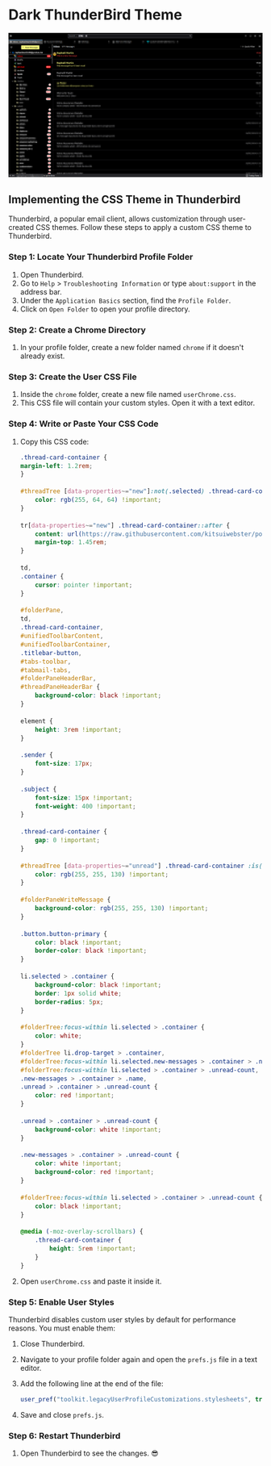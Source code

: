 # Dark ThunderBird Theme

![ThunderBird Inbox](assets/inbox.png)

## Implementing the CSS Theme in Thunderbird

Thunderbird, a popular email client, allows customization through user-created CSS themes. Follow these steps to apply a custom CSS theme to Thunderbird.

### Step 1: Locate Your Thunderbird Profile Folder

1. Open Thunderbird.
2. Go to `Help` > `Troubleshooting Information` or type `about:support` in the address bar.
3. Under the `Application Basics` section, find the `Profile Folder`.
4. Click on `Open Folder` to open your profile directory.

### Step 2: Create a Chrome Directory

1. In your profile folder, create a new folder named `chrome` if it doesn't already exist.

### Step 3: Create the User CSS File

1. Inside the `chrome` folder, create a new file named `userChrome.css`.
2. This CSS file will contain your custom styles. Open it with a text editor.

### Step 4: Write or Paste Your CSS Code

1. Copy this CSS code:

    ```css
    .thread-card-container {
    margin-left: 1.2rem;
    }

    #threadTree [data-properties~="new"]:not(.selected) .thread-card-container :is(.subject, .date) {
        color: rgb(255, 64, 64) !important;
    }

    tr[data-properties~="new"] .thread-card-container::after {
        content: url(https://raw.githubusercontent.com/kitsuiwebster/portfolio/master/public/favicon24.ico) !important;
        margin-top: 1.45rem;  
    }

    td,
    .container {
        cursor: pointer !important;
    }

    #folderPane,
    td,
    .thread-card-container,
    #unifiedToolbarContent,
    #unifiedToolbarContainer,
    .titlebar-button,
    #tabs-toolbar,
    #tabmail-tabs,
    #folderPaneHeaderBar,
    #threadPaneHeaderBar {
        background-color: black !important;
    }

    element {
        height: 3rem !important;
    }

    .sender {
        font-size: 17px;
    }

    .subject {
        font-size: 15px !important;
        font-weight: 400 !important;
    }

    .thread-card-container {
        gap: 0 !important;
    }

    #threadTree [data-properties~="unread"] .thread-card-container :is(.sender, .subject) {
        color: rgb(255, 255, 130) !important;
    }

    #folderPaneWriteMessage {
        background-color: rgb(255, 255, 130) !important;
    }

    .button.button-primary {
        color: black !important;
        border-color: black !important;
    }

    li.selected > .container {
        background-color: black !important;
        border: 1px solid white;
        border-radius: 5px;
    }

    #folderTree:focus-within li.selected > .container {
        color: white;
    }
    #folderTree li.drop-target > .container,
    #folderTree:focus-within li.selected.new-messages > .container > .name,
    #folderTree:focus-within li.selected > .container > .unread-count,
    .new-messages > .container > .name,
    .unread > .container > .unread-count {
        color: red !important;
    }

    .unread > .container > .unread-count {
        background-color: white !important;
    }

    .new-messages > .container > .unread-count {
        color: white !important;
        background-color: red !important;
    }

    #folderTree:focus-within li.selected > .container > .unread-count {
        color: black !important;
    }

    @media (-moz-overlay-scrollbars) {
        .thread-card-container {
            height: 5rem !important;
        }
    }
    ```

2. Open `userChrome.css` and paste it inside it.

### Step 5: Enable User Styles

Thunderbird disables custom user styles by default for performance reasons. You must enable them:

1. Close Thunderbird.
2. Navigate to your profile folder again and open the `prefs.js` file in a text editor.
3. Add the following line at the end of the file:

    ```javascript
    user_pref("toolkit.legacyUserProfileCustomizations.stylesheets", true);
    ```

4. Save and close `prefs.js`.

### Step 6: Restart Thunderbird

1. Open Thunderbird to see the changes. 😎

